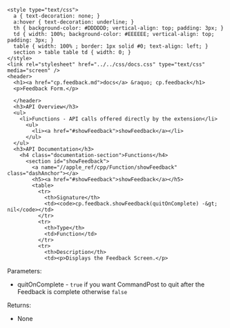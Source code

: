     <style type="text/css">
      a { text-decoration: none; }
      a:hover { text-decoration: underline; }
      th { background-color: #DDDDDD; vertical-align: top; padding: 3px; }
      td { width: 100%; background-color: #EEEEEE; vertical-align: top; padding: 3px; }
      table { width: 100% ; border: 1px solid #0; text-align: left; }
      section > table table td { width: 0; }
    </style>
    <link rel="stylesheet" href="../../css/docs.css" type="text/css" media="screen" />
    <header>
      <h1><a href="cp.feedback.md">docs</a> &raquo; cp.feedback</h1>
      <p>Feedback Form.</p>

      </header>
      <h3>API Overview</h3>
      <ul>
        <li>Functions - API calls offered directly by the extension</li>
          <ul>
            <li><a href="#showFeedback">showFeedback</a></li>
          </ul>
      </ul>
      <h3>API Documentation</h3>
        <h4 class="documentation-section">Functions</h4>
          <section id="showFeedback">
            <a name="//apple_ref/cpp/Function/showFeedback" class="dashAnchor"></a>
            <h5><a href="#showFeedback">showFeedback</a></h5>
            <table>
              <tr>
                <th>Signature</th>
                <td><code>cp.feedback.showFeedback(quitOnComplete) -&gt; nil</code></td>
              </tr>
              <tr>
                <th>Type</th>
                <td>Function</td>
              </tr>
              <tr>
                <th>Description</th>
                <td><p>Displays the Feedback Screen.</p>
<p>Parameters:</p>
<ul>
<li>quitOnComplete - <code>true</code> if you want CommandPost to quit after the Feedback is complete otherwise <code>false</code></li>
</ul>
<p>Returns:</p>
<ul>
<li>None</li>
</ul>
</td>
              </tr>
            </table>
          </section>
